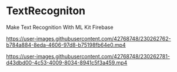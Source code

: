 # TextRecogniton
Make Text Recognition With ML Kit Firebase 

https://user-images.githubusercontent.com/42768748/230262762-b784a884-8eda-4606-97d8-b75198fb64e0.mp4



https://user-images.githubusercontent.com/42768748/230262781-d43dbd00-4c53-4009-8034-8941c5f3a459.mp4

